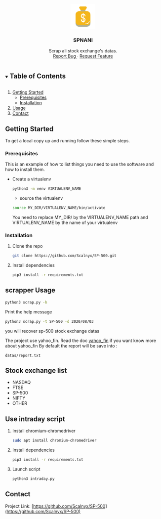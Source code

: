 <!-- PROJECT LOGO -->
<br />
<p align="center">
  <a href="https://github.com/Scalnyx/SP-500">
    <img src="datas/logo.png" alt="Logo" width="80" height="80">
  </a>

  <h3 align="center">SPNANI</h3>

  <p align="center">
    Scrap all stock exchange's datas.
    <br />
    <a href="https://github.com/Scalnyx/SP-500/issues">Report Bug </a>
    ·
    <a href="https://github.com/Scalnyx/SP-500/issues">Request Feature</a>
  </p>
</p>



<!-- TABLE OF CONTENTS -->
<details open="open">
  <summary><h2 style="display: inline-block">Table of Contents</h2></summary>
  <ol>
    <li>
      <a href="#getting-started">Getting Started</a>
      <ul>
        <li><a href="#prerequisites">Prerequisites</a></li>
        <li><a href="#installation">Installation</a></li>
      </ul>
    </li>
    <li><a href="#usage">Usage</a></li>
    <li><a href="#contact">Contact</a></li>
  </ol>
</details>

## Getting Started

To get a local copy up and running follow these simple steps.

### Prerequisites

This is an example of how to list things you need to use the software and how to install them.

* Create a virtualenv
  ```sh
  python3 -m venv VIRTUALENV_NAME
  ```
  * source the virtualenv
  ```sh
  source MY_DIR/VIRTUALENV_NAME/bin/activate
  ```
  You need to replace MY_DIR/ by the VIRTUALENV_NAME path and VIRTUALENV_NAME by the name of your virtualenv


### Installation

1. Clone the repo
   ```sh
   git clone https://github.com/Scalnyx/SP-500.git
   ```
2. Install dependencies
   ```sh
   pip3 install -r requirements.txt
   ```

## scrapper Usage

  ```sh
 python3 scrap.py -h
 ```

Print the help message

  ```sh
 python3 scrap.py -t SP-500 -d 2020/08/03
 ```

you will recover sp-500 stock exchange datas

The project use yahoo_fin. Read the doc [yahoo_fin](https://github.com/Scalnyx/SP-500) if you want know more about yahoo_fin
By default the report will be save into :
```
datas/report.txt
```

## Stock exchange list
* NASDAQ
* FTSE
* SP-500
* NIFTY
* OTHER

## Use intraday script

1. Install chromium-chromedriver

    ```sh
    sudo apt install chromium-chromedriver
    ```

2. Install dependencies
   ```sh
   pip3 install -r requirements.txt
   ```

3. Launch script
   ```sh
   python3 intraday.py
   ```

## Contact

Project Link: [https://github.com/Scalnyx/SP-500](https://github.com/Scalnyx/SP-500)

